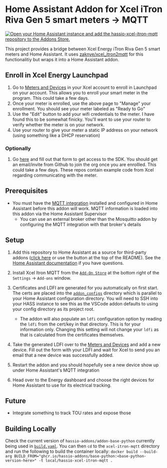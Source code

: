 # Home Assistant Addon for Xcel iTron Riva Gen 5 smart meters -> MQTT

[![Open your Home Assistant instance and add the hassio-xcel-itron-mqtt repository to the Addons Store.](https://my.home-assistant.io/badges/supervisor_add_addon_repository.svg)](https://my.home-assistant.io/redirect/supervisor_add_addon_repository/?repository_url=https%3A%2F%2Fgithub.com%2Fwingrunr21%2Fhassio-xcel-itron-mqtt)

This project provides a bridge between Xcel Energy iTron Riva Gen 5 smart meters and Home Assistant. It uses [zaknye/xcel_itron2mqtt](https://github.com/zaknye/xcel_itron2mqtt) for this functionalitiy but wraps it into a Home Assistant addon.

## Enroll in Xcel Energy Launchpad

1. Go to [Meters and Devices](https://my.xcelenergy.com/MyAccount/s/meters-and-devices/manage-meters-and-devices) in your Xcel account to enroll in Launchpad on your account. This allows you to enroll your smart meter in the program. This could take a few days.
2. Once your meter is enrolled, use the above page to "Manage" your enrollment. You should see your meter labeled as "Ready to Go"
3. Use the "Edit" button to add your wifi credentials to the meter. I have found this to be somewhat finicky. You'll want to use your router to verify whether the meter is on your network.
4. Use your router to give your meter a static IP address on your network (using something like a DHCP reservation)

### Optionally
1. Go [here](https://co.my.xcelenergy.com/s/forms/sdk-access) and fill out that form to get access to the SDK. You should get an email/invite from Github to join the org once you are enrollled. This could take a few days. These repos contain example code from Xcel regarding communicating with the meter.

## Prerequisites
- You must have the [MQTT integration](https://www.home-assistant.io/integrations/mqtt/) installed and configured in Home Assistant before this addon will work. MQTT information is loaded into this addon via the Home Assistant Supervisor
  - You can use an external broker other than the Mosquitto addon by configuring the MQTT integration with that broker's details

## Setup

1. Add this repository to Home Assistant as a source for third-party addons ([click here](https://my.home-assistant.io/redirect/supervisor_add_addon_repository/?repository_url=https%3A%2F%2Fgithub.com%2Fwingrunr21%2Fhassio-xcel-itron-mqtt) or use the button at the top of the README). See the [Home Assistant documentation](https://www.home-assistant.io/common-tasks/os#installing-third-party-add-ons) if you have questions.
2. Install Xcel Itron MQTT from the [`Add-On Store`](https://my.home-assistant.io/redirect/supervisor_store/) at the bottom right of the `Settings` -> `Add-ons` window.
3. Certificates and LDFI are generated for you automatically on first start. The certs are placed into the [`addon_configs`](https://developers.home-assistant.io/docs/add-ons/configuration/#add-on-advanced-options) directory which is parallel to your Home Assistant configuration directory. You will need to SSH into your HASS instance to see this as the VSCode addon defaults to using your config directory as its project root.

   - The addon will also populate an `ldfi` configuration option by reading the `ldfi` from the cert/key in that directory. This is for your information only. Changing this setting will not change your `ldfi` as that is calculated from the certificates themselves.
4. Take the generated LDFI over to the [Meters and Devices](https://my.xcelenergy.com/MyAccount/s/meters-and-devices/manage-meters-and-devices) and add a new device. Fill out the form with your LDFI and wait for Xcel to send you an email that a new device was successfully added.
5. Restart the addon and you should hopefully see a new device show up under Home Assistant's MQTT integration
6. Head over to the Energy dashboard and choose the right devices for Home Assistant to use for its electrical tracking.

## Future

- Integrate something to track TOU rates and expose those

## Building Locally

Check the current version of `hassio-addons/addon-base-python` currently being used in [`build.yaml`](https://github.com/wingrunr21/hassio-xcel-itron-mqtt/blob/main/xcel-itron-mqtt/build.yaml). You can then `cd` to the `xcel-itron-mqtt` directory and run the following to build the container locally: `docker build --build-arg BUILD_FROM="ghcr.io/hassio-addons/base-python:<base-python-version-here>" -t local/hassio-xcel-itron-mqtt .`
